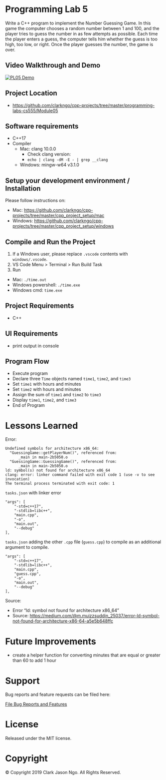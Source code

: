 # Programming Lab 5
Write a C++ program to implement the Number Guessing Game. In this game the computer chooses a random number between 1 and 100, and the player tries to guess the number in as few attempts as possible. Each time the player enters a guess, the computer tells him whether the guess is too high, too low, or right. Once the player guesses the number, the game is over.

## Video Walkthrough and Demo
[![PL05 Demo](http://img.youtube.com/vi/TO_BE_UPDATED/0.jpg)](https://www.youtube.com/watch?v=TO_BE_UPDATED "PL05 Demo")

## Project Location
- https://github.com/clarkngo/cpp-projects/tree/master/programming-labs-cs555/Module05

## Software requirements
- C++17
- Compiler
  - Mac: clang 10.0.0
    - Check clang version:
    - `echo | clang -dM -E - | grep __clang`
  - Windows: mingw-w64 v3.1.0

## Setup your development environment / Installation
Please follow instructions on:
- Mac: https://github.com/clarkngo/cpp-projects/tree/master/cpp_project_setup/mac
- Windows: https://github.com/clarkngo/cpp-projects/tree/master/cpp_project_setup/windows

## Compile and Run the Project
1. If a Windows user, please replace `.vscode` contents with `windows/.vscode`.
2. VS Code Menu > Terminal > Run Build Task
3. Run
- Mac: `./time.out`
- Windows powershell: `./time.exe`
- Windows cmd: `time.exe`

## Project Requirements
- C++

## UI Requirements
- print output in console

## Program Flow
- Execute program
- Declare three `Time` objects named `time1`, `time2`, and `time3`
- Set `time1` with hours and minutes
- Set `time2` with hours and minutes
- Assign the sum of `time1` and `time2` to `time3`
- Display `time1`, `time2`, and `time3`
- End of Program

# Lessons Learned
Error:
```
Undefined symbols for architecture x86_64:
  "GuessingGame::getPlayerNum()", referenced from:
      _main in main-2b5050.o
  "GuessingGame::GuessingGame()", referenced from:
      _main in main-2b5050.o
ld: symbol(s) not found for architecture x86_64
clang: error: linker command failed with exit code 1 (use -v to see invocation)
The terminal process terminated with exit code: 1
```
`tasks.json` with linker error
```
"args": [
    "-std=c++17",
    "-stdlib=libc++",
    "main.cpp",
    "-o",
    "main.out",
    "--debug"
],
```
`tasks.json` adding the other `.cpp` file (`guess.cpp`) to compile as an additional argument to compile.
```
"args": [
    "-std=c++17",
    "-stdlib=libc++",
    "main.cpp",
    "guess.cpp",
    "-o",
    "main.out",
    "--debug"
],
```
Source:
- Error “ld: symbol not found for architecture x86_64”
- Source: https://medium.com/@m.muizzsuddin_25037/error-ld-symbol-not-found-for-architecture-x86-64-a5e5b648ffc

# Future Improvements
- create a helper function for converting minutes that are equal or greater than 60 to add 1 hour

# Support
Bug reports and feature requests can be filed here:

[File Bug Reports and Features](https://github.com/clarkngo/cpp-projects/issues)
# License
Released under the MIT license.

# Copyright
&copy; Copyright 2019 Clark Jason Ngo. All Rights Reserved.
